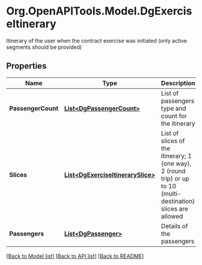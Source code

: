 # Org.OpenAPITools.Model.DgExerciseItinerary
Itinerary of the user when the contract exercise was initiated (only active segments should be provided)

## Properties

Name | Type | Description | Notes
------------ | ------------- | ------------- | -------------
**PassengerCount** | [**List&lt;DgPassengerCount&gt;**](DgPassengerCount.md) | List of passengers type and count for the itinerary | 
**Slices** | [**List&lt;DgExerciseItinerarySlice&gt;**](DgExerciseItinerarySlice.md) | List of slices of the itinerary; 1 (one way),  2 (round trip) or up to 10 (multi-destination) slices are allowed | 
**Passengers** | [**List&lt;DgPassenger&gt;**](DgPassenger.md) | Details of the passengers | [optional] 

[[Back to Model list]](../README.md#documentation-for-models) [[Back to API list]](../README.md#documentation-for-api-endpoints) [[Back to README]](../README.md)

